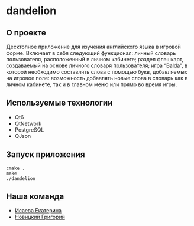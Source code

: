 # dandelion
## О проекте
Десктопное приложение для изучения английского языка в игровой форме. Включает в себя следующий функционал: личный словарь пользователя, расположенный в личном кабинете; раздел флэшкарт, создаваемый на основе личного словаря пользователя; игра “Balda”, в которой необходимо составлять слова с помощью букв, добавляемых на игровое поле: возможность добавлять новые слова в словарь как в личном кабинете, так и в главном меню или прямо во время игры.
## Используемые технологии
* Qt6
* QtNetwork
* PostgreSQL
* QJson
## Запуск приложения
````
cmake .
make
./dandelion
````

## Наша команда
* [Исаева Екатерина](https://github.com/karambo3a)
* [Новицкий Григорий](https://github.com/GrigoriyNovitskiy)
